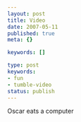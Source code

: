 ```yaml
---
layout: post
title: Video
date: 2007-05-11
published: true
meta: {}

keywords: []

type: post
keywords:
- fun
- tumble-video
status: publish
---
```



Oscar eats a computer

